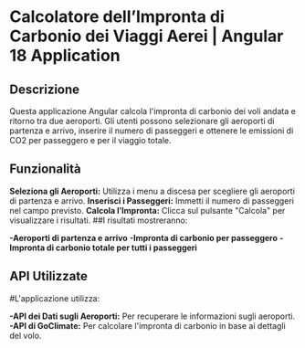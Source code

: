# Calcolatore dell’Impronta di Carbonio dei Viaggi Aerei | Angular 18 Application

## Descrizione

Questa applicazione Angular calcola l'impronta di carbonio dei voli andata e ritorno tra due aeroporti. Gli utenti possono selezionare gli aeroporti di partenza e arrivo, inserire il numero di passeggeri e ottenere le emissioni di CO2 per passeggero e per il viaggio totale.

## Funzionalità
**Seleziona gli Aeroporti:** Utilizza i menu a discesa per scegliere gli aeroporti di partenza e arrivo.
**Inserisci i Passeggeri:** Immetti il numero di passeggeri nel campo previsto.
**Calcola l’Impronta:** Clicca sul pulsante "Calcola" per visualizzare i risultati.
##I risultati mostreranno:

**-Aeroporti di partenza e arrivo**
**-Impronta di carbonio per passeggero**
**-Impronta di carbonio totale per tutti i passeggeri**
## API Utilizzate
#L'applicazione utilizza:

**-API dei Dati sugli Aeroporti:** Per recuperare le informazioni sugli aeroporti.
**-API di GoClimate:**  Per calcolare l'impronta di carbonio in base ai dettagli del volo.


